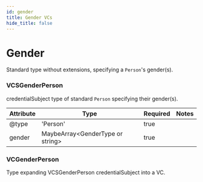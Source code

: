 ```yaml
---
id: gender
title: Gender VCs
hide_title: false
---
```


# Gender

Standard type without extensions, specifying a `Person`'s gender(s).

### VCSGenderPerson

credentialSubject type of standard `Person` specifying their gender(s). 

| Attribute | Type | Required | Notes |
| ---       | ---   | ---       | --- |
| @type |  'Person' | true |  |
| gender |  MaybeArray&lt;GenderType or string&gt; | true |  |

### VCGenderPerson

Type expanding VCSGenderPerson credentialSubject into a VC.
